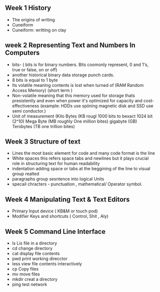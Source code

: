 ## Week 1 History 
-  The origins of writing 
-  Cuneiform
-  Cuneiform: writting on clay 
## week 2  Representing Text and Numbers In Computers
-  bits- ( bits is for binary numbers. Bits coomonly represent, 0 and 1's, true or false, on or off) 
-  another historical  binary data storage punch cards.
-  8 bits is equal to 1 byte
- Its volatile meaning contents is lost when turned of (RAM Random Access Memory) (short term )
-  Non-volatile meaning that this memory used for storage thats presistently and even when power it's
   optimized for capacity and cost-effectiveness (example: HDDs use
  spiining magnetic disk and SSD  use semi conductor.)
- Unit of  measurement (Kilo Bytes (KB  rougl 1000 bits to bexact 1024 bit (2^10) Mega Byte
(MB roughly One million bites) gigabyte (GB) Terobytes (TB one trillion bites) 
## Week 3  Structure of text
- Lines the most basic element for code and many code format is the line 
- White spaces this refers space tabs and newlines but it plays crucial role in structuring text for human readability
-  indentation adding space  or tabs at the beggining of the line to visual group realted
-  paragraphs  group sesntence into logical Units
-  specail chracters - punctuation , mathematical/ Operator symbol. 
## Week 4 Manipulating Text & Text Editors 
- Primary Input device ( KB&M  or touch pod)
- Modifier Keys and shortcuts ( Control, Shit , Aly)
## Week 5 Command Line Interface 
- ls Lis file in a directory
- cd change directory
- cat display file contents
- pwd print working direcctor
- less view file contents interactively
- cp Copy files
- mv move files
- mkdir creat a directory
- ping test network 
 
 
